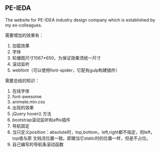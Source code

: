 ## PE-IEDA
The website for PE-IDEA industry design company which is established by my ex-colleagues.

需要增加的效果有：

1. 加载效果
2. 字体
3. 轮播图尺寸1067*650，为保证效果须统一尺寸
4. 滚动监听
5. webfont（可以使用font-spider，它配有gulp构建插件）


需要总结的知识：
1. 在线字体
2. font-awesome
3. animate.min.css
4. 出现的效果
5. jQuery hover() 方法
6. bootstrap滚动监听和affix插件
7. 导航固定
8. 当只定义position：absolute时，top,bottom，left,right都不指定，则left，top值与原
文档流位置一致。即跟当它static时的位置一样，但是不占位。
9. 自己编写的导航条滚动函数